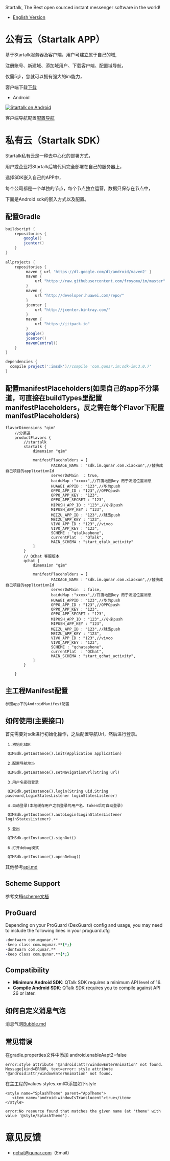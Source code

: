 Startalk, The Best open sourced instant messenger software in the world!
* [English Version](https://github.com/startalkIM/imsdk-android/blob/master/README.md)

公有云（Startalk APP）
=====
基于Startalk服务器及客户端，用户可建立属于自己的域,

注册账号、新建域、添加域用户、下载客户端、配置域导航，

仅需5步，您就可以拥有强大的im能力，

客户端下载[下载](https://im.qunar.com/new/#/download)

- Android

[![Startalk on Android](https://s.qunarzz.com/qtalk_official_web/pages/download/android.png)](https://qt.qunar.com/downloads/qtalk_android.apk)

客户端导航配置[配置导航](https://im.qunar.com/new/#/platform/access_guide/manage_nav?id=manage_nav_mb)

私有云（Startalk SDK）
=====
Startalk私有云是一种去中心化的部署方式，

用户或企业将Startalk后端代码完全部署在自己的服务器上，

选择SDK嵌入自己的APP中，

每个公司都是一个单独的节点，每个节点独立运营，数据只保存在节点中，

下面是Android sdk的嵌入方式以及配置。

配置Gradle
--------
```gradle
buildscript {
    repositories {
        google()
        jcenter()
    }
}
 
allprojects {
    repositories {
         maven { url 'https://dl.google.com/dl/android/maven2' }
         maven {
             url "https://raw.githubusercontent.com/froyomu/im/master"
         }
         maven {
             url "http://developer.huawei.com/repo/"
         }
         jcenter {
             url "http://jcenter.bintray.com/"
         }
         maven {
             url "https://jitpack.io"
         }
         google()
         jcenter()
         mavenCentral()
    }
}
```

```gradle
dependencies {
  compile project(':imsdk')//compile 'com.qunar.im:sdk-im:3.0.7'
}
```

配置manifestPlaceholders(如果自己的app不分渠道，可直接在buildTypes里配置manifestPlaceholders，反之需在每个Flavor下配置manifestPlaceholders)
--------

```manifestPlaceholders
flavorDimensions "qim"
    //分渠道
    productFlavors {
        //startalk
        startalk {
            dimension "qim"

            manifestPlaceholders = [
                    PACKAGE_NAME : "sdk.im.qunar.com.xiaoxun",//替换成自己项目的applicationId
                    serverDoMain  : true,
                    baiduMap :"xxxxx",//百度地图key 用于发送位置消息
                    HUAWEI_APPID : "123",//华为push
                    OPPO_APP_ID : "123",//OPPOpush
                    OPPO_APP_KEY : "123",
                    OPPO_APP_SECRET : "123",
                    MIPUSH_APP_ID : "123",//小米push
                    MIPUSH_APP_KEY : "123",
                    MEIZU_APP_ID : "123",//魅族push
                    MEIZU_APP_KEY : "123",
                    VIVO_APP_ID : "123",//vivoo
                    VIVO_APP_KEY : "123",
                    SCHEME : "qtalkaphone",
                    currentPlat  : "QTalk",
                    MAIN_SCHEMA : "start_qtalk_activity"
            ]
        }
        // QChat 客服版本
        qchat {
            dimension "qim"

            manifestPlaceholders = [
                    PACKAGE_NAME : "sdk.im.qunar.com.xiaoxun",//替换成自己项目的applicationId
                    serverDoMain  : false,
                    baiduMap :"xxxxx",//百度地图key 用于发送位置消息
                    HUAWEI_APPID : "123",//华为push
                    OPPO_APP_ID : "123",//OPPOpush
                    OPPO_APP_KEY : "123",
                    OPPO_APP_SECRET : "123",
                    MIPUSH_APP_ID : "123",//小米push
                    MIPUSH_APP_KEY : "123",
                    MEIZU_APP_ID : "123",//魅族push
                    MEIZU_APP_KEY : "123",
                    VIVO_APP_ID : "123",//vivoo
                    VIVO_APP_KEY : "123",
                    SCHEME : "qchataphone",
                    currentPlat  : "QChat",
                    MAIN_SCHEMA : "start_qchat_activity",
            ]
        }

    }
```
主工程Manifest配置
--------

```
参照app下的AndroidManifest配置
```
如何使用(主要接口)
--------
首先需要对sdk进行初始化操作，之后配置导航Url，然后进行登录。
 ```init
  1.初始化SDK
  
  QIMSdk.getInstance().init(Application application)
  ```
 ```config
  2.配置导航地址
  
  QIMSdk.getInstance().setNavigationUrl(String url)
  ```  
 ```login
  3.用户名密码登录
  
  QIMSdk.getInstance().login(String uid,String password,LoginStatesListener loginStatesListener)
  ```   
 ```Autologin
  4.自动登录(本地缓存用户之前登录的用户名、token后可自动登录)
  
  QIMSdk.getInstance().autoLogin(LoginStatesListener loginStatesListener)
  ```   
 ```logout
  5.登出
  
  QIMSdk.getInstance().signOut()
  ```
 ```debug
  6.打开debug模式

  QIMSdk.getInstance().openDebug()
  ```
  其他参考[api.md](doc/api.md)

  
Scheme Support
--------
参考文档[scheme文档](https://github.com/qunarcorp/imsdk-android/wiki/Scheme-Support)

ProGuard
--------
Depending on your ProGuard (DexGuard) config and usage, you may need to include the following lines in your proguard.cfg

```pro
-dontwarn com.mqunar.**
-keep class com.mqunar.**{*;}
-dontwarn com.qunar.**
-keep class com.qunar.**{*;}
```

Compatibility
-------------

 * **Minimum Android SDK**: QTalk SDK requires a minimum API level of 16.
 * **Compile Android SDK**: QTalk SDK requires you to compile against API 26 or later.
 
如何自定义消息气泡
------------- 
消息气泡[Bubble.md](doc/messageBubble.md)
 
常见错误
--------
在gradle.properties文件中添加 android.enableAapt2=false
```error1
error:style attribute '@android:attr/windowEnterAnimation' not found.
Message{kind=ERROR, text=error: style attribute '@android:attr/windowEnterAnimation' not found.
```
在主工程的values styles.xml中添加如下style
```style
<style name="SplashTheme" parent="AppTheme">
   <item name="android:windowIsTranslucent">true</item>
</style>
```

```error2
﻿error:No resource found that matches the given name (at 'theme' with value '@style/SplashTheme').
```


意见反馈
=====
-   qchat@qunar.com（Email）